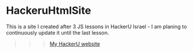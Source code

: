 # HackeruHtmlSite
This is a site I created after 3 JS lessons in HackerU Israel - I am planing to continuously update it until the last lesson.

>>> [My HackerU website](https://hackerusitebyorenvilderman.netlify.com/)

